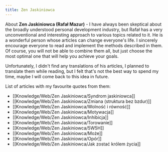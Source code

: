 ```yaml
---
title: Zen Jaskiniowca
---
```


About **Zen Jaskiniowca (Rafał Mazur)** - I have always been skeptical about the broadly understood personal development industry, but Rafał has a very unconventional and interesting approach to various topics related to it. He is a wonderful person whose articles can change everyone's life. I sincerely encourage everyone to read and implement the methods described in them. Of course, you will not be able to combine them all, but just choose the most optimal one that will help you achieve your goals.

Unfortunately, I didn't find any translations of his articles, I planned to translate them while reading, but I felt that's not the best way to spend my time, maybe I will come back to this idea in future.

List of articles with my favourite quotes from them:
- [[Knowledge/Web/Zen Jaskiniowca/Syndrom jaskiniowca]]
- [[Knowledge/Web/Zen Jaskiniowca/Zmiana (struktura bez bzdur)]]
- [[Knowledge/Web/Zen Jaskiniowca/Wolność i równość]]
- [[Knowledge/Web/Zen Jaskiniowca/Motywacja]]
- [[Knowledge/Web/Zen Jaskiniowca/Inhibicja]]
- [[Knowledge/Web/Zen Jaskiniowca/Torowanie]]
- [[Knowledge/Web/Zen Jaskiniowca/5W5H]]
- [[Knowledge/Web/Zen Jaskiniowca/Może]]
- [[Knowledge/Web/Zen Jaskiniowca/Opór]]
- [[Knowledge/Web/Zen Jaskiniowca/Jak zostać królem życia]]